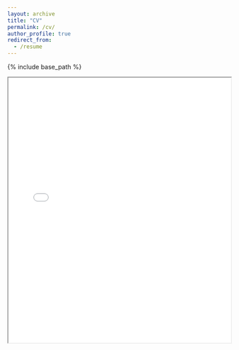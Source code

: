 ```yaml
---
layout: archive
title: "CV"
permalink: /cv/
author_profile: true
redirect_from:
  - /resume
---
```


{% include base_path %}

<iframe src="/files/cv/Yige-Chen-CV-Nov2024-v1.pdf" width="100%" height="600px"></iframe>
